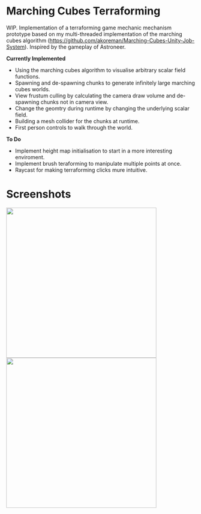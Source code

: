 # Marching Cubes Terraforming 
WIP. Implementation of a terraforming game mechanic mechanism prototype based on my multi-threaded implementation of the marching cubes algorithm (https://github.com/akoreman/Marching-Cubes-Unity-Job-System). Inspired by the gameplay of Astroneer.

**Currently Implemented**
- Using the marching cubes algorithm to visualise arbitrary scalar field functions.
- Spawning and de-spawning chunks to generate infinitely large marching cubes worlds.
- View frustum culling by calculating the camera draw volume and de-spawning chunks not in camera view.
- Change the geomtry during runtime by changing the underlying scalar field.
- Building a mesh collider for the chunks at runtime.
- First person controls to walk through the world.

**To Do**
- Implement height map initialisation to start in a more interesting enviroment.
- Implement brush teraforming to manipulate multiple points at once.
- Raycast for making terraforming clicks mure intuitive.


# Screenshots

<img src="https://raw.github.com/akoreman/Terraforming-Game-Prototype/main/Images/one.gif" width="400">  
<img src="https://raw.github.com/akoreman/Terraforming-Game-Prototype/main/Images/two.gif" width="400">  
